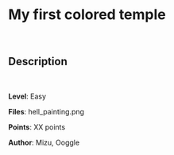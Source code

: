 # My first colored temple

<br>

## Description



<br>

**Level**: Easy

**Files**: hell_painting.png

**Points**: XX points

**Author**: Mizu, Ooggle
